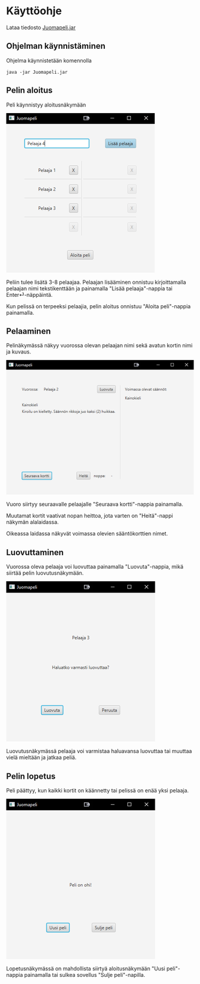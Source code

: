 ﻿# Käyttöohje

Lataa tiedosto [Juomapeli.jar](https://github.com/Jeemlei/ot-harjoitustyo/releases)

## Ohjelman käynnistäminen

Ohjelma käynnistetään komennolla

```
java -jar Juomapeli.jar
```

## Pelin aloitus

Peli käynnistyy aloitusnäkymään

![Aloitusnäkymä](https://github.com/Jeemlei/ot-harjoitustyo/blob/master/dokumentaatio/Kuvat/Aloitusnakyma.PNG)

Peliin tulee lisätä 3-8 pelaajaa. Pelaajan lisääminen onnistuu kirjoittamalla pelaajan nimi tekstikenttään ja painamalla "Lisää pelaaja"-nappia tai Enter⏎-näppäintä. 

Kun pelissä on terpeeksi pelaajia, pelin aloitus onnistuu "Aloita peli"-nappia painamalla.

## Pelaaminen

Pelinäkymässä näkyy vuorossa olevan pelaajan nimi sekä avatun kortin nimi ja kuvaus.

![Pelinäkymä](https://github.com/Jeemlei/ot-harjoitustyo/blob/master/dokumentaatio/Kuvat/Pelinakyma.PNG)

Vuoro siirtyy seuraavalle pelaajalle "Seuraava kortti"-nappia painamalla.

Muutamat kortit vaativat nopan heittoa, jota varten on "Heitä"-nappi näkymän alalaidassa.

Oikeassa laidassa näkyvät voimassa olevien sääntökorttien nimet.

## Luovuttaminen

Vuorossa oleva pelaaja voi luovuttaa painamalla "Luovuta"-nappia, mikä siirtää pelin luovutusnäkymään.

![Luovutusnäkymä](https://github.com/Jeemlei/ot-harjoitustyo/blob/master/dokumentaatio/Kuvat/Luovutusnakyma.PNG)

Luovutusnäkymässä pelaaja voi varmistaa haluavansa luovuttaa tai muuttaa vielä mieltään ja jatkaa peliä.

## Pelin lopetus

Peli päättyy, kun kaikki kortit on käännetty tai pelissä on enää yksi pelaaja.

![Lopetusnäkymä](https://github.com/Jeemlei/ot-harjoitustyo/blob/master/dokumentaatio/Kuvat/Lopetusnakyma.PNG)

Lopetusnäkymässä on mahdollista siirtyä aloitusnäkymään "Uusi peli"-nappia painamalla tai sulkea sovellus "Sulje peli"-napilla.
